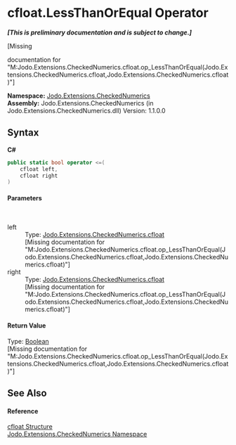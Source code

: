 # cfloat.LessThanOrEqual Operator 
 _**\[This is preliminary documentation and is subject to change.\]**_

\[Missing <summary> documentation for "M:Jodo.Extensions.CheckedNumerics.cfloat.op_LessThanOrEqual(Jodo.Extensions.CheckedNumerics.cfloat,Jodo.Extensions.CheckedNumerics.cfloat)"\]

**Namespace:**&nbsp;<a href="N_Jodo_Extensions_CheckedNumerics">Jodo.Extensions.CheckedNumerics</a><br />**Assembly:**&nbsp;Jodo.Extensions.CheckedNumerics (in Jodo.Extensions.CheckedNumerics.dll) Version: 1.1.0.0

## Syntax

**C#**<br />
``` C#
public static bool operator <=(
	cfloat left,
	cfloat right
)
```


#### Parameters
&nbsp;<dl><dt>left</dt><dd>Type: <a href="T_Jodo_Extensions_CheckedNumerics_cfloat">Jodo.Extensions.CheckedNumerics.cfloat</a><br />\[Missing <param name="left"/> documentation for "M:Jodo.Extensions.CheckedNumerics.cfloat.op_LessThanOrEqual(Jodo.Extensions.CheckedNumerics.cfloat,Jodo.Extensions.CheckedNumerics.cfloat)"\]</dd><dt>right</dt><dd>Type: <a href="T_Jodo_Extensions_CheckedNumerics_cfloat">Jodo.Extensions.CheckedNumerics.cfloat</a><br />\[Missing <param name="right"/> documentation for "M:Jodo.Extensions.CheckedNumerics.cfloat.op_LessThanOrEqual(Jodo.Extensions.CheckedNumerics.cfloat,Jodo.Extensions.CheckedNumerics.cfloat)"\]</dd></dl>

#### Return Value
Type: <a href="https://docs.microsoft.com/dotnet/api/system.boolean" target="_blank" rel="noopener noreferrer">Boolean</a><br />\[Missing <returns> documentation for "M:Jodo.Extensions.CheckedNumerics.cfloat.op_LessThanOrEqual(Jodo.Extensions.CheckedNumerics.cfloat,Jodo.Extensions.CheckedNumerics.cfloat)"\]

## See Also


#### Reference
<a href="T_Jodo_Extensions_CheckedNumerics_cfloat">cfloat Structure</a><br /><a href="N_Jodo_Extensions_CheckedNumerics">Jodo.Extensions.CheckedNumerics Namespace</a><br />